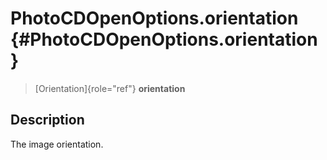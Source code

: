 PhotoCDOpenOptions.orientation {#PhotoCDOpenOptions.orientation}
==============================

> [Orientation]{role="ref"} **orientation**

Description
-----------

The image orientation.
